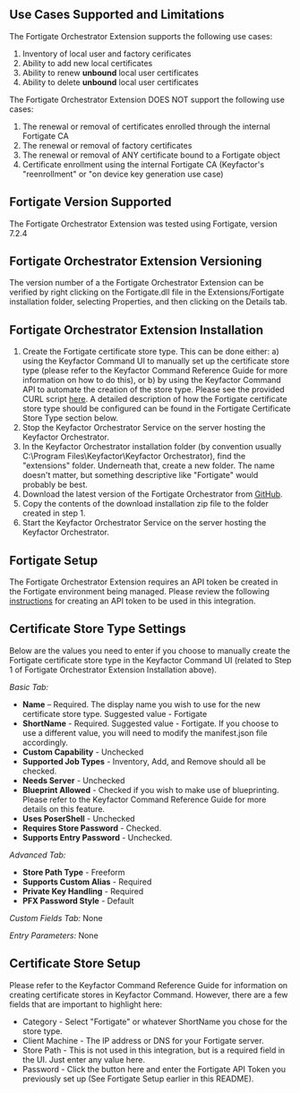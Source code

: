 ## Use Cases Supported and Limitations  

The Fortigate Orchestrator Extension supports the following use cases:
1. Inventory of local user and factory cerificates
2. Ability to add new local certificates
3. Ability to renew **unbound** local user certificates
4. Ability to delete **unbound** local user certificates

The Fortigate Orchestrator Extension DOES NOT support the following use cases:
1. The renewal or removal of certificates enrolled through the internal Fortigate CA
2. The renewal or removal of factory certificates
3. The renewal or removal of ANY certificate bound to a Fortigate object
4. Certificate enrollment using the internal Fortigate CA (Keyfactor's "reenrollment" or "on device key generation use case)

## Fortigate Version Supported  

The Fortigate Orchestrator Extension was tested using Fortigate, version 7.2.4  

## Fortigate Orchestrator Extension Versioning  

The version number of a the Fortigate Orchestrator Extension can be verified by right clicking on the Fortigate.dll file in the Extensions/Fortigate installation folder, selecting Properties, and then clicking on the Details tab.  

## Fortigate Orchestrator Extension Installation  

1. Create the Fortigate certificate store type.  This can be done either: a) using the Keyfactor Command UI to manually set up the certificate store type (please refer to the Keyfactor Command Reference Guide for more information on how to do this), or b) by using the Keyfactor Command API to automate the creation of the store type.  Please see the provided CURL script [here](Certificate%20Store%20Type%20CURL%20Script/Fortigate.curl).  A detailed description of how the Fortigate certificate store type should be configured can be found in the Fortigate Certificate Store Type section below.
2. Stop the Keyfactor Orchestrator Service on the server hosting the Keyfactor Orchestrator.
3. In the Keyfactor Orchestrator installation folder (by convention usually C:\Program Files\Keyfactor\Keyfactor Orchestrator), find the "extensions" folder. Underneath that, create a new folder.  The name doesn't matter, but something descriptive like "Fortigate" would probably be best.
4. Download the latest version of the Fortigate Orchestrator from [GitHub](https://github.com/Keyfactor/fortigate-orchestrator).
5. Copy the contents of the download installation zip file to the folder created in step 1.
6. Start the Keyfactor Orchestrator Service on the server hosting the Keyfactor Orchestrator.  

## Fortigate Setup  

The Fortigate Orchestrator Extension requires an API token be created in the Fortigate environment being managed.  Please review the following [instructions](https://docs.fortinet.com/document/forticonverter/7.0.1/online-help/866905/connect-fortigate-device-via-api-token) for creating an API token to be used in this integration.  

## Certificate Store Type Settings  

Below are the values you need to enter if you choose to manually create the Fortigate certificate store type in the Keyfactor Command UI (related to Step 1 of Fortigate Orchestrator Extension Installation above).  

*Basic Tab:*
- **Name** – Required. The display name you wish to use for the new certificate store type.  Suggested value - Fortigate
- **ShortName** - Required. Suggested value - Fortigate.  If you choose to use a different value, you will need to modify the manifest.json file accordingly.
- **Custom Capability** - Unchecked
- **Supported Job Types** - Inventory, Add, and Remove should all be checked.
- **Needs Server** - Unchecked
- **Blueprint Allowed** - Checked if you wish to make use of blueprinting.  Please refer to the Keyfactor Command Reference Guide for more details on this feature.
- **Uses PoserShell** - Unchecked
- **Requires Store Password** - Checked.
- **Supports Entry Password** - Unchecked.  

*Advanced Tab:*  
- **Store Path Type** - Freeform
- **Supports Custom Alias** - Required
- **Private Key Handling** - Required
- **PFX Password Style** - Default  

*Custom Fields Tab:*
None

*Entry Parameters:*
None  

## Certificate Store Setup  

Please refer to the Keyfactor Command Reference Guide for information on creating certificate stores in Keyfactor Command.  However, there are a few fields that are important to highlight here:
- Category - Select "Fortigate" or whatever ShortName you chose for the store type.  
- Client Machine - The IP address or DNS for your Fortigate server.  
- Store Path - This is not used in this integration, but is a required field in the UI.  Just enter any value here.  
- Password - Click the button here and enter the Fortigate API Token you previously set up (See Fortigate Setup earlier in this README).